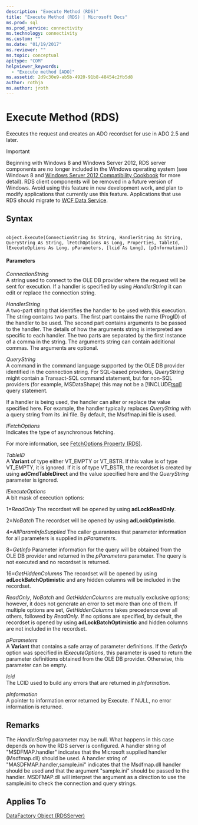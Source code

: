 ```yaml
---
description: "Execute Method (RDS)"
title: "Execute Method (RDS) | Microsoft Docs"
ms.prod: sql
ms.prod_service: connectivity
ms.technology: connectivity
ms.custom: ""
ms.date: "01/19/2017"
ms.reviewer: ""
ms.topic: conceptual
apitype: "COM"
helpviewer_keywords: 
  - "Execute method [ADO]"
ms.assetid: 2d9c30e9-ab5b-4920-91b8-48454c2fb5d8
author: rothja
ms.author: jroth
---
```

# Execute Method (RDS)
Executes the request and creates an ADO recordset for use in ADO 2.5 and later.  
  
> [!IMPORTANT]
>  Beginning with Windows 8 and Windows Server 2012, RDS server components are no longer included in the Windows operating system (see Windows 8 and [Windows Server 2012 Compatibility Cookbook](https://www.microsoft.com/download/details.aspx?id=27416) for more detail). RDS client components will be removed in a future version of Windows. Avoid using this feature in new development work, and plan to modify applications that currently use this feature. Applications that use RDS should migrate to [WCF Data Service](https://go.microsoft.com/fwlink/?LinkId=199565).  
  
## Syntax  
  
```  
  
object.Execute(ConnectionString As String, HandlerString As String, QueryString As String, lFetchOptions As Long, Properties, TableId, lExecuteOptions As Long, pParameters, [lcid As Long], [pInformation])  
```  
  
#### Parameters  
 *ConnectionString*  
 A string used to connect to the OLE DB provider where the request will be sent for execution. If a handler is specified by using *HandlerString* it can edit or replace the connection string.  
  
 *HandlerString*  
 A two-part string that identifies the handler to be used with this execution. The string contains two parts. The first part contains the name (ProgID) of the handler to be used. The second part contains arguments to be passed to the handler. The details of how the arguments string is interpreted are specific to each handler. The two parts are separated by the first instance of a comma in the string. The arguments string can contain additional commas. The arguments are optional.  
  
 *QueryString*  
 A command in the command language supported by the OLE DB provider identified in the connection string. For SQL-based providers, *QueryString* might contain a Transact-SQL command statement, but for non-SQL providers (for example, MSDataShape) this may not be a [!INCLUDE[tsql](../../../includes/tsql-md.md)] query statement.  
  
 If a handler is being used, the handler can alter or replace the value specified here. For example, the handler typically replaces *QueryString* with a query string from its .ini file. By default, the Msdfmap.ini file is used.  
  
 *lFetchOptions*  
 Indicates the type of asynchronous fetching.  
  
 For more information, see [FetchOptions Property (RDS)](../../../ado/reference/rds-api/fetchoptions-property-rds.md).  
  
 *TableID*  
 A **Variant** of type either VT_EMPTY or VT_BSTR. If this value is of type VT_EMPTY, it is ignored. If it is of type VT_BSTR, the recordset is created by using **adCmdTableDirect** and the value specified here and the *QueryString* parameter is ignored.  
  
 *lExecuteOptions*  
 A bit mask of execution options:  
  
 1=*ReadOnly* The recordset will be opened by using **adLockReadOnly**.  
  
 2=*NoBatch* The recordset will be opened by using **adLockOptimistic**.  
  
 4=*AllParamInfoSupplied* The caller guarantees that parameter information for all parameters is supplied in *pParameters*.  
  
 8=*GetInfo* Parameter information for the query will be obtained from the OLE DB provider and returned in the *pParameters* parameter. The query is not executed and no recordset is returned.  
  
 16=*GetHiddenColumns* The recordset will be opened by using **adLockBatchOptimistic** and any hidden columns will be included in the recordset.  
  
 *ReadOnly*, *NoBatch* and *GetHiddenColumns* are mutually exclusive options; however, it does not generate an error to set more than one of them. If multiple options are set, *GetHiddenColumns* takes precedence over all others, followed by *ReadOnly*. If no options are specified, by default, the recordset is opened by using **adLockBatchOptimistic** and hidden columns are not included in the recordset.  
  
 *pParameters*  
 A **Variant** that contains a safe array of parameter definitions. If the *GetInfo* option was specified in *lExecuteOptions*, this parameter is used to return the parameter definitions obtained from the OLE DB provider. Otherwise, this parameter can be empty.  
  
 *lcid*  
 The LCID used to build any errors that are returned in *pInformation*.  
  
 *pInformation*  
 A pointer to information error returned by Execute. If NULL, no error information is returned.  
  
## Remarks  
 The *HandlerString* parameter may be null. What happens in this case depends on how the RDS server is configured. A handler string of "MSDFMAP.handler" indicates that the Microsoft supplied handler (Msdfmap.dll) should be used. A handler string of "MASDFMAP.handler,sample.ini" indicates that the Msdfmap.dll handler should be used and that the argument "sample.ini" should be passed to the handler. MSDFMAP.dll will interpret the argument as a direction to use the sample.ini to check the connection and query strings.  
  
## Applies To  
 [DataFactory Object (RDSServer)](../../../ado/reference/rds-api/datafactory-object-rdsserver.md)


